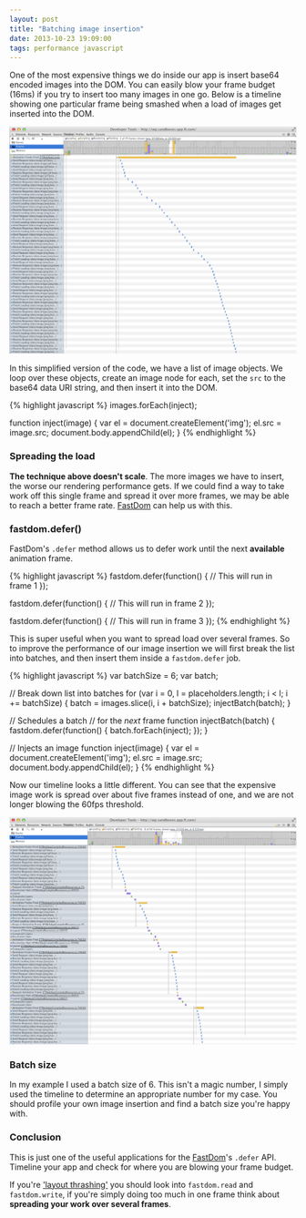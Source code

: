 ```yaml
---
layout: post
title: "Batching image insertion"
date: 2013-10-23 19:09:00
tags: performance javascript
---
```


One of the most expensive things we do inside our app is insert base64 encoded images into the DOM. You can easily blow your frame budget (16ms) if you try to insert too many images in one go. Below is a timeline showing one particular frame being smashed when a load of images get inserted into the DOM.

[![](/lib/images/batching-image-insertion-1.png)](/lib/images/batching-image-insertion-1.png)

In this simplified version of the code, we have a list of image objects. We loop over these objects, create an image node for each, set the `src` to the base64 data URI string, and then insert it into the DOM.

{% highlight javascript %}
images.forEach(inject);

function inject(image) {
  var el = document.createElement('img');
  el.src = image.src;
  document.body.appendChild(el);
}
{% endhighlight %}

### Spreading the load

**The technique above doesn't scale**. The more images we have to insert, the worse our rendering performance gets. If we could find a way to take work off this single frame and spread it over more frames, we may be able to reach a better frame rate. [FastDom](http://github.com/wilsonpage/fastdom) can help us with this.

### fastdom.defer()

FastDom's `.defer` method allows us to defer work until the next **available** animation frame.

{% highlight javascript %}
fastdom.defer(function() {
  // This will run in frame 1
});

fastdom.defer(function() {
  // This will run in frame 2
});

fastdom.defer(function() {
  // This will run in frame 3
});
{% endhighlight %}

This is super useful when you want to spread load over several frames. So to improve the performance of our image insertion we will first break the list into batches, and then insert them inside a `fastdom.defer` job.

{% highlight javascript %}
var batchSize = 6;
var batch;

// Break down list into batches
for (var i = 0, l = placeholders.length; i < l; i += batchSize) {
  batch = images.slice(i, i + batchSize);
  injectBatch(batch);
}

// Schedules a batch
// for the *next* frame
function injectBatch(batch) {
  fastdom.defer(function() {
    batch.forEach(inject);
  });
}

// Injects an image
function inject(image) {
  var el = document.createElement('img');
  el.src = image.src;
  document.body.appendChild(el);
}
{% endhighlight %}

Now our timeline looks a little different. You can see that the expensive image work is spread over about five frames instead of one, and we are not longer blowing the 60fps threshold.

[![](/lib/images/batching-image-insertion-2.png)](/lib/images/batching-image-insertion-2.png)

### Batch size

In my example I used a batch size of 6. This isn't a magic number, I simply used the timeline to determine an appropriate number for my case. You should profile your own image insertion and find a batch size you're happy with.

### Conclusion

This is just one of the useful applications for the [FastDom](http://github.com/wilsonpage/fastdom)'s `.defer` API. Timeline your app and check for where you are blowing your frame budget.

If you're ['layout thrashing'](/preventing-layout-thrashing) you should look into `fastdom.read` and `fastdom.write`, if you're simply doing too much in one frame think about **spreading your work over several frames**.
